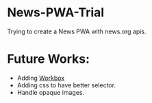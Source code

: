 # News-PWA-Trial

Trying to create a News PWA with news.org apis.
# Future Works:

* Adding [Workbox](https://developers.google.com/web/tools/workbox/modules/workbox-cacheable-response)
* Adding css to have better selector.
* Handle opaque images.
